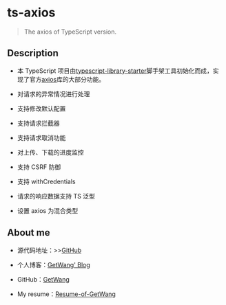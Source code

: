 # ts-axios

> The axios of TypeScript version.

## Description

- 本 TypeScript 项目由[typescript-library-starter](https://github.com/alexjoverm/typescript-library-starter)脚手架工具初始化而成，实现了官方[axios](https://github.com/axios/axios)库的大部分功能。

- 对请求的异常情况进行处理
- 支持修改默认配置
- 支持请求拦截器
- 支持请求取消功能
- 对上传、下载的进度监控
- 支持 CSRF 防御
- 支持 withCredentials
- 请求的响应数据支持 TS 泛型
- 设置 axios 为混合类型

## About me
- 源代码地址：>>[GitHub](https://github.com/GetWang/ts-axios)

- 个人博客：[GetWang' Blog](https://getwang.github.io/)

- GitHub：[GetWang](https://github.com/GetWang)

- My resume：[Resume-of-GetWang](https://getwang.github.io/Resume-of-GetWang/)
